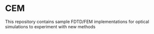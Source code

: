 # CEM
This repository contains sample FDTD/FEM implementations for optical simulations to experiment with new methods
